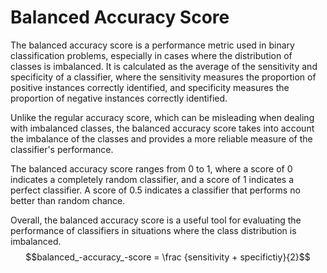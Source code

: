 # Balanced Accuracy Score
The balanced accuracy score is a performance metric used in binary classification problems, especially in cases where the distribution of classes is imbalanced. It is calculated as the average of the sensitivity and specificity of a classifier, where the sensitivity measures the proportion of positive instances correctly identified, and specificity measures the proportion of negative instances correctly identified.

Unlike the regular accuracy score, which can be misleading when dealing with imbalanced classes, the balanced accuracy score takes into account the imbalance of the classes and provides a more reliable measure of the classifier's performance.

The balanced accuracy score ranges from 0 to 1, where a score of 0 indicates a completely random classifier, and a score of 1 indicates a perfect classifier. A score of 0.5 indicates a classifier that performs no better than random chance.

Overall, the balanced accuracy score is a useful tool for evaluating the performance of classifiers in situations where the class distribution is imbalanced.
$$balanced_-accuracy_-score = \frac {sensitivity + specifictiy}{2}$$
